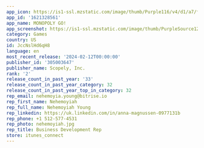 ```yaml
---
app_icon: https://is1-ssl.mzstatic.com/image/thumb/Purple116/v4/d1/a7/f4/d1a7f406-0cd0-5173-7372-c32b42b7e2af/AppIcon-1x_U007emarketing-0-7-0-85-220.png/1024x1024bb.png
app_id: '1621328561'
app_name: MONOPOLY GO!
app_screenshot: https://is1-ssl.mzstatic.com/image/thumb/PurpleSource126/v4/32/b2/39/32b23987-e831-caed-acf3-61cbf4c87c12/6405f0c3-a94b-4fbd-a126-9fbd5f3ab2a9_MPY-32269_Valentine_U2019s_Day_Screeshots_1284x2778_SS1_v4.jpg/1284x2778bb.png
category: Games
country: US
id: JccNslHd6qH8
language: en
most_recent_release: '2024-02-12T00:00:00'
publisher_id: '305003647'
publisher_name: Scopely, Inc.
rank: '2'
release_count_in_past_year: '33'
release_count_in_past_year_category: 32
release_count_in_past_year_top_in_category: 32
rep_email: nehemoyia.young@bitrise.io
rep_first_name: Nehemoyiah
rep_full_name: Nehemoyiah Young
rep_linkedin: https://uk.linkedin.com/in/anna-magnussen-0977131b
rep_phone: +1 512-577-4531
rep_photo: nehemoyiah.jpg
rep_title: Business Development Rep
store: itunes_connect
---
```

